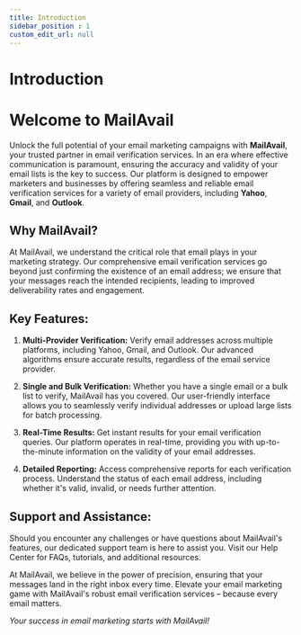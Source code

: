 ```yaml
---
title: Introduction
sidebar_position : 1
custom_edit_url: null
---
```


# Introduction

# Welcome to MailAvail

Unlock the full potential of your email marketing campaigns with **MailAvail**, your trusted partner in email verification services. In an era where effective communication is paramount, ensuring the accuracy and validity of your email lists is the key to success. Our platform is designed to empower marketers and businesses by offering seamless and reliable email verification services for a variety of email providers, including **Yahoo**, **Gmail**, and **Outlook**.

## Why MailAvail?

At MailAvail, we understand the critical role that email plays in your marketing strategy. Our comprehensive email verification services go beyond just confirming the existence of an email address; we ensure that your messages reach the intended recipients, leading to improved deliverability rates and engagement.

## Key Features:

1. **Multi-Provider Verification:**
   Verify email addresses across multiple platforms, including Yahoo, Gmail, and Outlook. Our advanced algorithms ensure accurate results, regardless of the email service provider.

2. **Single and Bulk Verification:**
   Whether you have a single email or a bulk list to verify, MailAvail has you covered. Our user-friendly interface allows you to seamlessly verify individual addresses or upload large lists for batch processing.

3. **Real-Time Results:**
   Get instant results for your email verification queries. Our platform operates in real-time, providing you with up-to-the-minute information on the validity of your email addresses.

4. **Detailed Reporting:**
   Access comprehensive reports for each verification process. Understand the status of each email address, including whether it's valid, invalid, or needs further attention.


## Support and Assistance:

Should you encounter any challenges or have questions about MailAvail's features, our dedicated support team is here to assist you. Visit our Help Center for FAQs, tutorials, and additional resources.

At MailAvail, we believe in the power of precision, ensuring that your messages land in the right inbox every time. Elevate your email marketing game with MailAvail's robust email verification services – because every email matters.

*Your success in email marketing starts with MailAvail!*
